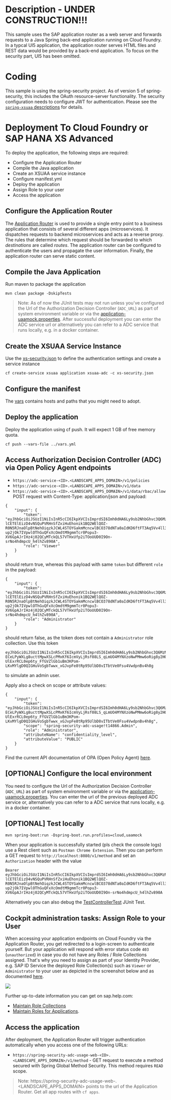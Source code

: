 # Description - UNDER CONSTRUCTION!!!
This sample uses the SAP application router as a web server and forwards requests to a Java Spring back-end application running on Cloud Foundry.
In a typcal UI5 application, the application router serves HTML files and REST data would be provided by a back-end application. To focus on the security part, UI5 has been omitted.

# Coding
This sample is using the spring-security project. As of version 5 of spring-security, this includes the OAuth resource-server functionality. The security configuration needs to configure JWT for authentication.
Please see the [`spring-xsuaa` descriptions](../spring-xsuaa/README.md) for details.

# Deployment To Cloud Foundry or SAP HANA XS Advanced
To deploy the application, the following steps are required:
- Configure the Application Router
- Compile the Java application
- Create an XSUAA service instance
- Configure manifest.yml
- Deploy the application
- Assign Role to your user
- Access the application

## Configure the Application Router

The [Application Router](./approuter/package.json) is used to provide a single entry point to a business application that consists of several different apps (microservices). It dispatches requests to backend microservices and acts as a reverse proxy. The rules that determine which request should be forwarded to which _destinations_ are called _routes_. The application router can be configured to authenticate the users and propagate the user information. Finally, the application router can serve static content.

## Compile the Java Application
Run maven to package the application
```shell
mvn clean package -DskipTests
```
> Note: As of now the JUnit tests may not run unless you've configured the Url of the Authorization Decision Controller (`ADC_URL`) as part of system environment variable or via the [application-uaamock.properties](src/main/resources/application-uaamock.properties). 
After successful deployment you can enter the ADC service url or alternatively you can refer to a ADC service that runs locally, e.g. in a docker container.

## Create the XSUAA Service Instance
Use the [xs-security.json](./xs-security.json) to define the authentication settings and create a service instance
```shell
cf create-service xsuaa application xsuaa-adc -c xs-security.json
```

## Configure the manifest
The [vars](../vars.yml) contains hosts and paths that you might need to adopt.

## Deploy the application
Deploy the application using cf push. It will expect 1 GB of free memory quota.

```shell
cf push --vars-file ../vars.yml
```

## Access Authorization Decision Controller (ADC) via Open Policy Agent endpoints
* `https://adc-service-<ID>.<LANDSCAPE_APPS_DOMAIN>/v1/policies`
* `https://adc-service-<ID>.<LANDSCAPE_APPS_DOMAIN>/v1/data`
* `https://adc-service-<ID>.<LANDSCAPE_APPS_DOMAIN>/v1/data/rbac/allow` POST request with Content-Type: application/json and payload:
```
{
	"input": {
		"token": "eyJhbGciOiJSUzI1NiIsInR5cCI6IkpXVCIsImprdSI6Imh0dHA6Ly9sb2NhbGhvc3Q6MzMxOTUvdG9rZW5fa2V5cyIsImtpZCI6ImxlZ2FjeS10b2tlbi1rZXkifQ.eyJleHRfYXR0ciI6eyJ6ZG4iOiIifSwiemlkIjoidWFhIiwiemRuIjoiIiwiZ3JhbnRfdHlwZSI6InVybjppZXRmOnBhcmFtczpvYXV0aDpncmFudC10eXBlOnNhbWwyLWJlYXJlciIsInVzZXJfbmFtZSI6InZpZXdlciIsIm9yaWdpbiI6InVzZXJJZHAiLCJ4cy5zeXN0ZW0uYXR0cmlidXRlcyI6eyJ4cy5yb2xlY29sbGVjdGlvbnMiOlsiVmlld2VyIl19LCJleHAiOjY5NzQwMzE2MDAsImlhdCI6MTU2NDA2MjI3OSwiZW1haWwiOiJ2aWV3ZXJAdGVzdC5vcmciLCJjaWQiOiJzYi1zcHJpbmctc2VjdXJpdHktYWRjLXVzYWdlIXQxNDg2NiJ9.Xzx1pEWFpVyR8pAn_7RCwJ02bb6iH1HwYSJKgSV3npteeP_qs_8VLHNWDqd9xOagMb0VDpgiDtAcA-lCETElEizD4vNSQuPVRHnSfZxiHuEhonik1BQ2WElQOZ-R0N5RJnaOlpBtNehOiqzkJCWL4STOYGakmMcncwlBCO378dNTa0aIdKD6ftFT3Aq5Vv4ll33cK9N4UmbgHuiyfmVKVI73OxEeLbnKnucOkdj-up2jOk7IVpwlOThGuQFxXcOmdtM9gmmTcr0Popu3-XV6GpAJrIHz4j02QCyMTckQL57VTHxUfp2iTOoUUD0I9On-srNo4hdmpcU_h4lhZv890A",
		"role": "Viewer"
	}
}
```
should return true, whereas this payload with same `token` but different `role` in the payload:
```
{
	"input": {
		"token": "eyJhbGciOiJSUzI1NiIsInR5cCI6IkpXVCIsImprdSI6Imh0dHA6Ly9sb2NhbGhvc3Q6MzMxOTUvdG9rZW5fa2V5cyIsImtpZCI6ImxlZ2FjeS10b2tlbi1rZXkifQ.eyJleHRfYXR0ciI6eyJ6ZG4iOiIifSwiemlkIjoidWFhIiwiemRuIjoiIiwiZ3JhbnRfdHlwZSI6InVybjppZXRmOnBhcmFtczpvYXV0aDpncmFudC10eXBlOnNhbWwyLWJlYXJlciIsInVzZXJfbmFtZSI6InZpZXdlciIsIm9yaWdpbiI6InVzZXJJZHAiLCJ4cy5zeXN0ZW0uYXR0cmlidXRlcyI6eyJ4cy5yb2xlY29sbGVjdGlvbnMiOlsiVmlld2VyIl19LCJleHAiOjY5NzQwMzE2MDAsImlhdCI6MTU2NDA2MjI3OSwiZW1haWwiOiJ2aWV3ZXJAdGVzdC5vcmciLCJjaWQiOiJzYi1zcHJpbmctc2VjdXJpdHktYWRjLXVzYWdlIXQxNDg2NiJ9.Xzx1pEWFpVyR8pAn_7RCwJ02bb6iH1HwYSJKgSV3npteeP_qs_8VLHNWDqd9xOagMb0VDpgiDtAcA-lCETElEizD4vNSQuPVRHnSfZxiHuEhonik1BQ2WElQOZ-R0N5RJnaOlpBtNehOiqzkJCWL4STOYGakmMcncwlBCO378dNTa0aIdKD6ftFT3Aq5Vv4ll33cK9N4UmbgHuiyfmVKVI73OxEeLbnKnucOkdj-up2jOk7IVpwlOThGuQFxXcOmdtM9gmmTcr0Popu3-XV6GpAJrIHz4j02QCyMTckQL57VTHxUfp2iTOoUUD0I9On-srNo4hdmpcU_h4lhZv890A",
		"role": "Administrator"
	}
}
```
should return false, as the token does not contain a `Administrator` role collection. 
Use this token 
```
eyJhbGciOiJSUzI1NiIsInR5cCI6IkpXVCIsImprdSI6Imh0dHA6Ly9sb2NhbGhvc3Q6MzMxOTUvdG9rZW5fa2V5cyIsImtpZCI6ImxlZ2FjeS10b2tlbi1rZXkifQ.eyJleHRfYXR0ciI6eyJ6ZG4iOiIifSwiemlkIjoidWFhIiwiemRuIjoiIiwiZ3JhbnRfdHlwZSI6InVybjppZXRmOnBhcmFtczpvYXV0aDpncmFudC10eXBlOnNhbWwyLWJlYXJlciIsInVzZXJfbmFtZSI6InZpZXdlciIsIm9yaWdpbiI6InVzZXJJZHAiLCJ4cy5zeXN0ZW0uYXR0cmlidXRlcyI6eyJ4cy5yb2xlY29sbGVjdGlvbnMiOlsiQWRtaW5pc3RyYXRvciJdfSwiZXhwIjo2OTc0MDMxNjAwLCJpYXQiOjE1NjQwNjIyODAsImVtYWlsIjoidmlld2VyQHRlc3Qub3JnIiwiY2lkIjoic2Itc3ByaW5nLXNlY3VyaXR5LWFkYy11c2FnZSF0MTQ4NjYifQ.qzIf2Kfg5xTaVj1FtQDRfQjNzOFcq4NQi7bU-ECeLPyWXLg8ucttMpwXSLcPMxKf6IcmVyLjRsf08LS_qLmUO4MYNXzoNwPMmw6oRig8y2HQ8j3GCE3uaCBrmSUJi5cvnI1e4CpceygbRBPUMg7l3QhLMmcOtUYe4c2VSOCb7Haf4xS6Idhw7rHaExrTSA94zx3I7peG3TJtjDHNPeANfiMlHNWVBuq49zQvlE9x_ZniIK_Mie4-UlExrRCL0ep6ty_FfGVZlGb1uBm3KPom-LKvMYlgD0QIGHuVoSgbTwwx_xGJvpFe8tRp95UlbD8vITbtVe0Fsu4VwdpnBv4h8g
```
to simulate an admin user.

Apply also a check on scope or attribute values:
```
{
	"input": {
		"token": "eyJhbGciOiJSUzI1NiIsInR5cCI6IkpXVCIsImprdSI6Imh0dHA6Ly9sb2NhbGhvc3Q6MzMxOTUvdG9rZW5fa2V5cyIsImtpZCI6ImxlZ2FjeS10b2tlbi1rZXkifQ.eyJleHRfYXR0ciI6eyJ6ZG4iOiIifSwiemlkIjoidWFhIiwiemRuIjoiIiwiZ3JhbnRfdHlwZSI6InVybjppZXRmOnBhcmFtczpvYXV0aDpncmFudC10eXBlOnNhbWwyLWJlYXJlciIsInVzZXJfbmFtZSI6InZpZXdlciIsIm9yaWdpbiI6InVzZXJJZHAiLCJ4cy5zeXN0ZW0uYXR0cmlidXRlcyI6eyJ4cy5yb2xlY29sbGVjdGlvbnMiOlsiQWRtaW5pc3RyYXRvciJdfSwiZXhwIjo2OTc0MDMxNjAwLCJpYXQiOjE1NjQwNjIyODAsImVtYWlsIjoidmlld2VyQHRlc3Qub3JnIiwiY2lkIjoic2Itc3ByaW5nLXNlY3VyaXR5LWFkYy11c2FnZSF0MTQ4NjYifQ.qzIf2Kfg5xTaVj1FtQDRfQjNzOFcq4NQi7bU-ECeLPyWXLg8ucttMpwXSLcPMxKf6IcmVyLjRsf08LS_qLmUO4MYNXzoNwPMmw6oRig8y2HQ8j3GCE3uaCBrmSUJi5cvnI1e4CpceygbRBPUMg7l3QhLMmcOtUYe4c2VSOCb7Haf4xS6Idhw7rHaExrTSA94zx3I7peG3TJtjDHNPeANfiMlHNWVBuq49zQvlE9x_ZniIK_Mie4-UlExrRCL0ep6ty_FfGVZlGb1uBm3KPom-LKvMYlgD0QIGHuVoSgbTwwx_xGJvpFe8tRp95UlbD8vITbtVe0Fsu4VwdpnBv4h8g",
		"scope": "spring-security-adc-usage!t14866.Admin",
		"role": "Administrator",
		"attributeName": "confidentiality_level",
		"attributeValue": "PUBLIC"
	}
}
```

Find the current API documentation of OPA (Open Policy Agent) [here](https://www.openpolicyagent.org/docs/latest/rest-api/).

## [OPTIONAL] Configure the local environment
You need to configure the Url of the Authorization Decision Controller (`ADC_URL`) as part of system environment variable or via the [application-uaamock.properties](src/main/resources/application-uaamock.properties). 
You can enter the url of the previous deployed ADC service or, alternatively you can refer to a ADC service that runs locally, e.g. in a docker container.

## [OPTIONAL] Test locally
```
mvn spring-boot:run -Dspring-boot.run.profiles=cloud,uaamock
```
    
When your application is successfully started (pls check the console logs) use a Rest client such as `Postman Chrome Extension`. Then you can perform a GET request to `http://localhost:8080/v1/method` and set an `Authorization` header with the value 
```
Bearer eyJhbGciOiJSUzI1NiIsInR5cCI6IkpXVCIsImprdSI6Imh0dHA6Ly9sb2NhbGhvc3Q6MzMxOTUvdG9rZW5fa2V5cyIsImtpZCI6ImxlZ2FjeS10b2tlbi1rZXkifQ.eyJleHRfYXR0ciI6eyJ6ZG4iOiIifSwiemlkIjoidWFhIiwiemRuIjoiIiwiZ3JhbnRfdHlwZSI6InVybjppZXRmOnBhcmFtczpvYXV0aDpncmFudC10eXBlOnNhbWwyLWJlYXJlciIsInVzZXJfbmFtZSI6InZpZXdlciIsIm9yaWdpbiI6InVzZXJJZHAiLCJ4cy5zeXN0ZW0uYXR0cmlidXRlcyI6eyJ4cy5yb2xlY29sbGVjdGlvbnMiOlsiVmlld2VyIl19LCJleHAiOjY5NzQwMzE2MDAsImlhdCI6MTU2NDA2MjI3OSwiZW1haWwiOiJ2aWV3ZXJAdGVzdC5vcmciLCJjaWQiOiJzYi1zcHJpbmctc2VjdXJpdHktYWRjLXVzYWdlIXQxNDg2NiJ9.Xzx1pEWFpVyR8pAn_7RCwJ02bb6iH1HwYSJKgSV3npteeP_qs_8VLHNWDqd9xOagMb0VDpgiDtAcA-lCETElEizD4vNSQuPVRHnSfZxiHuEhonik1BQ2WElQOZ-R0N5RJnaOlpBtNehOiqzkJCWL4STOYGakmMcncwlBCO378dNTa0aIdKD6ftFT3Aq5Vv4ll33cK9N4UmbgHuiyfmVKVI73OxEeLbnKnucOkdj-up2jOk7IVpwlOThGuQFxXcOmdtM9gmmTcr0Popu3-XV6GpAJrIHz4j02QCyMTckQL57VTHxUfp2iTOoUUD0I9On-srNo4hdmpcU_h4lhZv890A
```

Alternatively you can also debug the [TestControllerTest](src/test/java/sample.spring.adc/TestControllerTest.java) JUnit Test.  

## Cockpit administration tasks: Assign Role to your User
When accessing your application endpoints on Cloud Foundry via the Application Router, you get redirected to a login-screen to authenticate yourself. But your application will respond with error status code `403` (`unauthorized`) in case you do not have any Roles / Role Collections assigned. 
That's why you need to assign as part of your Identity Provider, e.g. SAP ID Service the deployed Role Collection(s) such as `Viewer` or `Administrator` to your user as depicted in the screenshot below and as documented [here](https://help.sap.com/viewer/65de2977205c403bbc107264b8eccf4b/Cloud/en-US/9e1bf57130ef466e8017eab298b40e5e.html).

![](../images/SAP_CP_Cockpit_AssignRoleCollectionToUser.png)

Further up-to-date information you can get on sap.help.com:
- [Maintain Role Collections](https://help.sap.com/viewer/65de2977205c403bbc107264b8eccf4b/Cloud/en-US/d5f1612d8230448bb6c02a7d9c8ac0d1.html)
- [Maintain Roles for Applications](https://help.sap.com/viewer/65de2977205c403bbc107264b8eccf4b/Cloud/en-US/7596a0bdab4649ac8a6f6721dc72db19.html).

## Access the application
After deployment, the Application Router will trigger authentication automatically when you access one of the following URLs:

* `https://spring-security-adc-usage-web-<ID>.<LANDSCAPE_APPS_DOMAIN>/v1/method` - GET request to execute a method secured with Spring Global Method Security. This method requires `READ` scope.

> Note: https://spring-security-adc-usage-web-<ID>.<LANDSCAPE_APPS_DOMAIN> points to the url of the Application Router. Get all app routes with `cf apps`.
